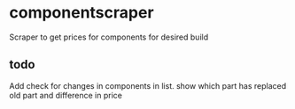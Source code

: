 # componentscraper
Scraper to get prices for components for desired build

## todo

Add check for changes in components in list. show which part has replaced old part and difference in price